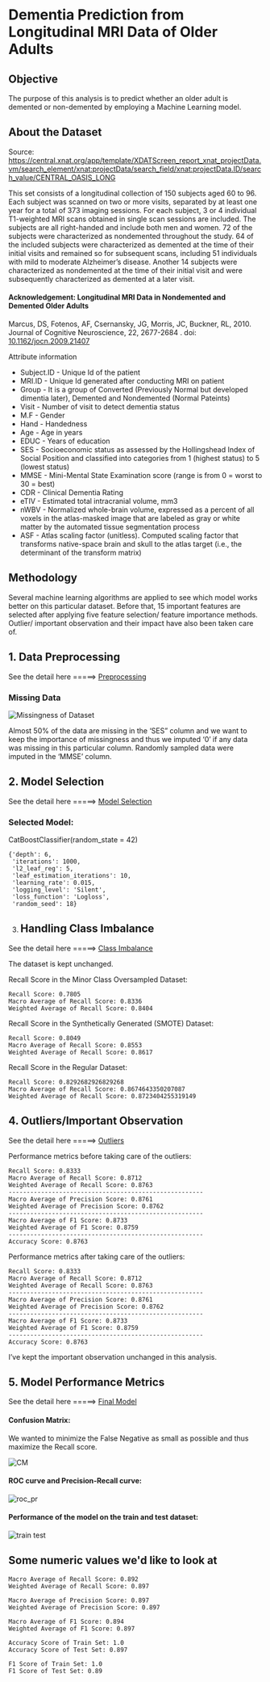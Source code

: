 # Dementia Prediction from Longitudinal MRI Data of Older Adults

## Objective

The purpose of this analysis is to predict whether an older adult is demented or non-demented by employing a Machine Learning model. 

## About the Dataset
Source: https://central.xnat.org/app/template/XDATScreen_report_xnat_projectData.vm/search_element/xnat:projectData/search_field/xnat:projectData.ID/search_value/CENTRAL_OASIS_LONG

This set consists of a longitudinal collection of 150 subjects aged 60 to 96. Each subject was scanned on two or more visits, separated by at least one year for a total of 373 imaging sessions. For each subject, 3 or 4 individual T1-weighted MRI scans obtained in single scan sessions are included. The subjects are all right-handed and include both men and women. 72 of the subjects were characterized as nondemented throughout the study. 64 of the included subjects were characterized as demented at the time of their initial visits and remained so for subsequent scans, including 51 individuals with mild to moderate Alzheimer’s disease. Another 14 subjects were characterized as nondemented at the time of their initial visit and were subsequently characterized as demented at a later visit.

#### Acknowledgement: Longitudinal MRI Data in Nondemented and Demented Older Adults
Marcus, DS, Fotenos, AF, Csernansky, JG, Morris, JC, Buckner, RL, 2010. Journal of Cognitive Neuroscience, 22, 2677-2684
. doi: [10.1162/jocn.2009.21407]( https://www.mitpressjournals.org/doi/full/10.1162/jocn.2009.21407)

Attribute information

+ Subject.ID - Unique Id of the patient
+ MRI.ID - Unique Id generated after conducting MRI on patient
+ Group - It is a group of Converted (Previously Normal but developed dimentia later), Demented and Nondemented (Normal Pateints)
+ Visit - Number of visit to detect dementia status
+ M.F - Gender
+ Hand - Handedness 
+ Age - Age in years
+ EDUC - Years of education
+ SES - Socioeconomic status as assessed by the Hollingshead Index of Social Position and classified into categories from 1 (highest status) to 5 (lowest status)
+ MMSE - Mini-Mental State Examination score (range is from 0 = worst to 30 = best)
+ CDR - Clinical Dementia Rating
+ eTIV - Estimated total intracranial volume, mm3
+ nWBV - Normalized whole-brain volume, expressed as a percent of all voxels in the atlas-masked image that are labeled as gray or white matter by the automated tissue segmentation process
+ ASF - Atlas scaling factor (unitless). Computed scaling factor that transforms native-space brain and skull to the atlas target (i.e., the determinant of the transform matrix)

## Methodology
Several machine learning algorithms are applied to see which model works better on this particular dataset. Before that, 15 important features are selected after applying five feature selection/ feature importance methods. Outlier/ important observation and their impact have also been taken care of.

## 1. Data Preprocessing
See the detail here =====> [Preprocessing]( https://github.com/SumaiaParveen/Binary-Classifier-Health-Condition/blob/main/Dementia%20Prediction/Longitudinal%20MRI%20Data/Part1_longdementia_Preprocessing.ipynb)

### Missing Data
![Missingness of Dataset]( https://github.com/SumaiaParveen/Binary-Classifier-Health-Condition/blob/main/Dementia%20Prediction/Longitudinal%20MRI%20Data/images/missing.JPG)

Almost 50% of the data are missing in the ‘SES” column and we want to keep the importance of missingness and thus we imputed ‘0’ if any data was missing in this particular column. Randomly sampled data were imputed in the ‘MMSE’ column.

## 2. Model Selection
See the detail here =====> [Model Selection]( https://github.com/SumaiaParveen/Binary-Classifier-Health-Condition/blob/main/Dementia%20Prediction/Longitudinal%20MRI%20Data/Part2_longdementia_Model_Selection.ipynb)

### Selected Model: 
CatBoostClassifier(random_state = 42)

```
{'depth': 6,
 'iterations': 1000,
 'l2_leaf_reg': 5,
 'leaf_estimation_iterations': 10,
 'learning_rate': 0.015,
 'logging_level': 'Silent',
 'loss_function': 'Logloss',
 'random_seed': 18}
```
3. ## Handling Class Imbalance 
See the detail here =====> [Class Imbalance]( https://github.com/SumaiaParveen/Binary-Classifier-Health-Condition/blob/main/Dementia%20Prediction/Longitudinal%20MRI%20Data/Part3_longdementia_Handling_Class_Imbalance.ipynb)

The dataset is kept unchanged.

Recall Score in the Minor Class Oversampled Dataset:

```
Recall Score: 0.7805
Macro Average of Recall Score: 0.8336
Weighted Average of Recall Score: 0.8404
```

Recall Score in the Synthetically Generated (SMOTE) Dataset:
```
Recall Score: 0.8049
Macro Average of Recall Score: 0.8553
Weighted Average of Recall Score: 0.8617
```

Recall Score in the Regular Dataset:
```
Recall Score: 0.8292682926829268
Macro Average of Recall Score: 0.8674643350207087
Weighted Average of Recall Score: 0.8723404255319149
```

## 4. Outliers/Important Observation

See the detail here =====> [Outliers]( https://github.com/SumaiaParveen/Binary-Classifier-Health-Condition/blob/main/Dementia%20Prediction/Longitudinal%20MRI%20Data/Part4_longdementia_Handling_Outliers.ipynb)

Performance metrics before taking care of the outliers:
```
Recall Score: 0.8333
Macro Average of Recall Score: 0.8712
Weighted Average of Recall Score: 0.8763
------------------------------------------------------
Macro Average of Precision Score: 0.8761
Weighted Average of Precision Score: 0.8762
------------------------------------------------------
Macro Average of F1 Score: 0.8733
Weighted Average of F1 Score: 0.8759
------------------------------------------------------
Accuracy Score: 0.8763
```
Performance metrics after taking care of the outliers:
```
Recall Score: 0.8333
Macro Average of Recall Score: 0.8712
Weighted Average of Recall Score: 0.8763
------------------------------------------------------
Macro Average of Precision Score: 0.8761
Weighted Average of Precision Score: 0.8762
------------------------------------------------------
Macro Average of F1 Score: 0.8733
Weighted Average of F1 Score: 0.8759
------------------------------------------------------
Accuracy Score: 0.8763
```
I’ve kept the important observation unchanged in this analysis.

## 5. Model Performance Metrics

See the detail here =====> [Final Model]( https://github.com/SumaiaParveen/Binary-Classifier-Health-Condition/blob/main/Dementia%20Prediction/Longitudinal%20MRI%20Data/Part5_longdementia_CatBoostClassifier-Final.ipynb)

#### Confusion Matrix: 

We wanted to minimize the False Negative as small as possible and thus maximize the Recall score.

![CM]( https://github.com/SumaiaParveen/Binary-Classifier-Health-Condition/blob/main/Dementia%20Prediction/Longitudinal%20MRI%20Data/images/cm.JPG)

#### ROC curve and Precision-Recall curve: 

![roc_pr](https://github.com/SumaiaParveen/Binary-Classifier-Health-Condition/blob/main/Dementia%20Prediction/Longitudinal%20MRI%20Data/images/roc_pr.JPG)

#### Performance of the model on the train and test dataset:

![train test]( https://github.com/SumaiaParveen/Binary-Classifier-Health-Condition/blob/main/Dementia%20Prediction/Longitudinal%20MRI%20Data/images/traintest.JPG)

## Some numeric values we'd like to look at

```
Macro Average of Recall Score: 0.892
Weighted Average of Recall Score: 0.897

Macro Average of Precision Score: 0.897
Weighted Average of Precision Score: 0.897

Macro Average of F1 Score: 0.894
Weighted Average of F1 Score: 0.897

Accuracy Score of Train Set: 1.0
Accuracy Score of Test Set: 0.897

F1 Score of Train Set: 1.0
F1 Score of Test Set: 0.89
```
